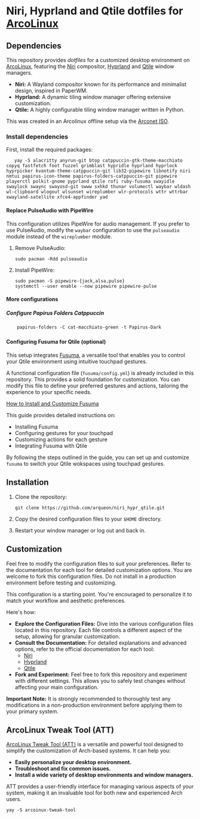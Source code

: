 # Niri, Hyprland and Qtile dotfiles for [ArcoLinux](https://www.arcolinux.info/)

## Dependencies

This repository provides _dotfiles_ for a customized desktop environment on [ArcoLinux](https://www.arcolinux.info/), featuring the [Niri](https://github.com/YaLTeR/niri) compositor, [Hyprland](https://github.com/hyprwm/Hyprland) and [Qtile](https://github.com/qtile/qtile) window managers.

- **Niri:** A Wayland compositor known for its performance and minimalist design, inspired in PaperWM. 
- **Hyprland:** A dynamic tiling window manager offering extensive customization. 
- **Qtile:** A highly configurable tiling window manager written in Python.

This was created in an Arcolinux offline setup vía the [Arconet ISO](https://www.arcolinux.info/downloads/). 

### Install dependencies

First, install the required packages:

       yay -S alacritty anyrun-git btop catppuccin-gtk-theme-macchiato copyq fastfetch foot fuzzel grimblast hypridle hyprland hyprlock hyprpicker kvantum-theme-catppuccin-git lib32-pipewire libnotify niri nmtui papirus-icon-theme papirus-folders-catppuccin-git pipewire playerctl polkit-gnome pyprland qtile rofi ruby-fusuma swayidle swaylock swaync swayosd-git swww sxhkd thunar volumectl waybar wldash wl-clipboard wlogout wlsunset wireplumber wlr-protocols wttr wttrbar xwayland-satellite xfce4-appfinder yad       

#### Replace PulseAudio with PipeWire

This configuration utilizes PipeWire for audio management. If you prefer to use PulseAudio, modify the `waybar` configuration to use the `pulseaudio` module instead of the `wireplumber` module.

1. Remove PulseAudio:

       sudo pacman -Rdd pulseaudio

2. Install PipeWire:
 
       sudo pacman -S pipewire-{jack,alsa,pulse}
       systemctl --user enable --now pipewire pipewire-pulse 
  
#### More configurations

##### Configure Papirus Folders Catppuccin

        papirus-folders -C cat-macchiato-green -t Papirus-Dark

##### 



#### Configuring Fusuma for Qtile (optional)

This setup integrates [Fusuma](https://github.com/iberianpig/fusuma), a versatile tool that enables you to control your Qtile environment using intuitive touchpad gestures. 

A functional configuration file (`fusuma/config.yml`) is already included in this repository. This provides a solid foundation for customization. You can modify this file to define your preferred gestures and actions, tailoring the experience to your specific needs.

[How to Install and Customize Fusuma](https://dev.to/iberianpig/how-to-install-and-customize-fusuma-73l) 

This guide provides detailed instructions on:

* Installing Fusuma
* Configuring gestures for your touchpad
* Customizing actions for each gesture
* Integrating Fusuma with Qtile

By following the steps outlined in the guide, you can set up and customize `fusuma` to switch your Qtile wokspaces using touchpad gestures.

## Installation

1. Clone the repository:

       git clone https://github.com/arqueon/niri_hypr_qtile.git

2. Copy the desired configuration files to your `$HOME` directory.

3. Restart your window manager or log out and back in.

## Customization

Feel free to modify the configuration files to suit your preferences. Refer to the documentation for each tool for detailed customization options. You are welcome to fork this configuration files. Do not install in a production environment before testing and customizing. 

This configuration is a starting point. You're encouraged to personalize it to match your workflow and aesthetic preferences.  

Here's how:

* **Explore the Configuration Files:** Dive into the various configuration files located in this repository. Each file controls a different aspect of the setup, allowing for granular customization.
* **Consult the Documentation:** For detailed explanations and advanced options, refer to the official documentation for each tool:
    *   [Niri](https://github.com/YaLTeR/niri/wiki/Getting-Started)
    *   [Hyprland](https://wiki.hyprland.org/)
    *   [Qtile](https://docs.qtile.org/en/latest/)
* **Fork and Experiment:** Feel free to fork this repository and experiment with different settings. This allows you to safely test changes without affecting your main configuration.

**Important Note:** It is strongly recommended to thoroughly test any modifications in a non-production environment before applying them to your primary system.

## ArcoLinux Tweak Tool (ATT)

[ArcoLinux Tweak Tool (ATT)](https://arcolinux.com/everything-you-need-to-know-about-the-arcolinux-tweak-tool/) is a versatile and powerful tool designed to simplify the customization of Arch-based systems. It can help you:

* **Easily personalize your desktop environment.**
* **Troubleshoot and fix common issues.**
* **Install a wide variety of desktop environments and window managers.**

ATT provides a user-friendly interface for managing various aspects of your system, making it an invaluable tool for both new and experienced Arch users.

    yay -S arcoinux-tweak-tool

